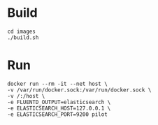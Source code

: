 Build
=====

```
cd images
./build.sh
```

Run
===

```
docker run --rm -it --net host \
-v /var/run/docker.sock:/var/run/docker.sock \
-v /:/host \
-e FLUENTD_OUTPUT=elasticsearch \
-e ELASTICSEARCH_HOST=127.0.0.1 \
-e ELASTICSEARCH_PORT=9200 pilot
```

